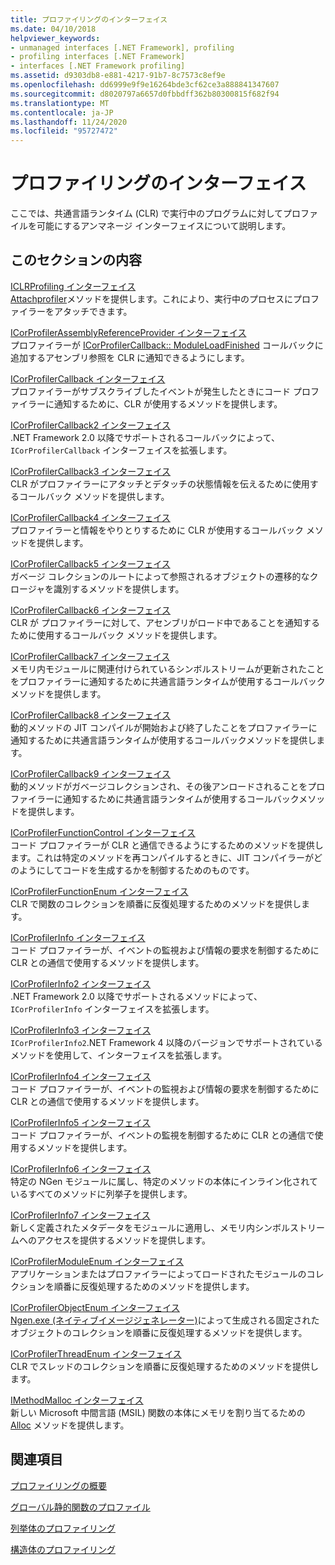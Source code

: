 ```yaml
---
title: プロファイリングのインターフェイス
ms.date: 04/10/2018
helpviewer_keywords:
- unmanaged interfaces [.NET Framework], profiling
- profiling interfaces [.NET Framework]
- interfaces [.NET Framework profiling]
ms.assetid: d9303db8-e881-4217-91b7-8c7573c8ef9e
ms.openlocfilehash: dd6999e9f9e16264bde3cf62ce3a888841347607
ms.sourcegitcommit: d8020797a6657d0fbbdff362b80300815f682f94
ms.translationtype: MT
ms.contentlocale: ja-JP
ms.lasthandoff: 11/24/2020
ms.locfileid: "95727472"
---
```

# <a name="profiling-interfaces"></a>プロファイリングのインターフェイス

ここでは、共通言語ランタイム (CLR) で実行中のプログラムに対してプロファイルを可能にするアンマネージ インターフェイスについて説明します。  
  
## <a name="in-this-section"></a>このセクションの内容  

 [ICLRProfiling インターフェイス](iclrprofiling-interface.md)  
 [Attachprofiler](iclrprofiling-attachprofiler-method.md)メソッドを提供します。これにより、実行中のプロセスにプロファイラーをアタッチできます。  
  
 [ICorProfilerAssemblyReferenceProvider インターフェイス](icorprofilerassemblyreferenceprovider-interface.md)  
 プロファイラーが [ICorProfilerCallback:: ModuleLoadFinished](icorprofilercallback-moduleloadfinished-method.md) コールバックに追加するアセンブリ参照を CLR に通知できるようにします。  
  
 [ICorProfilerCallback インターフェイス](icorprofilercallback-interface.md)  
 プロファイラーがサブスクライブしたイベントが発生したときにコード プロファイラーに通知するために、CLR が使用するメソッドを提供します。  
  
 [ICorProfilerCallback2 インターフェイス](icorprofilercallback2-interface.md)  
 .NET Framework 2.0 以降でサポートされるコールバックによって、`ICorProfilerCallback` インターフェイスを拡張します。  
  
 [ICorProfilerCallback3 インターフェイス](icorprofilercallback3-interface.md)  
 CLR がプロファイラーにアタッチとデタッチの状態情報を伝えるために使用するコールバック メソッドを提供します。  
  
 [ICorProfilerCallback4 インターフェイス](icorprofilercallback4-interface.md)  
 プロファイラーと情報をやりとりするために CLR が使用するコールバック メソッドを提供します。  
  
 [ICorProfilerCallback5 インターフェイス](icorprofilercallback5-interface.md)  
 ガベージ コレクションのルートによって参照されるオブジェクトの遷移的なクロージャを識別するメソッドを提供します。  
  
 [ICorProfilerCallback6 インターフェイス](icorprofilercallback6-interface.md)  
 CLR が プロファイラーに対して、アセンブリがロード中であることを通知するために使用するコールバック メソッドを提供します。  
  
 [ICorProfilerCallback7 インターフェイス](icorprofilercallback7-interface.md)  
 メモリ内モジュールに関連付けられているシンボルストリームが更新されたことをプロファイラーに通知するために共通言語ランタイムが使用するコールバックメソッドを提供します。  

[ICorProfilerCallback8 インターフェイス](icorprofilercallback8-interface.md)  
動的メソッドの JIT コンパイルが開始および終了したことをプロファイラーに通知するために共通言語ランタイムが使用するコールバックメソッドを提供します。

[ICorProfilerCallback9 インターフェイス](icorprofilercallback9-interface.md)  
動的メソッドがガベージコレクションされ、その後アンロードされることをプロファイラーに通知するために共通言語ランタイムが使用するコールバックメソッドを提供します。

 [ICorProfilerFunctionControl インターフェイス](icorprofilerfunctioncontrol-interface.md)  
 コード プロファイラーが CLR と通信できるようにするためのメソッドを提供します。これは特定のメソッドを再コンパイルするときに、JIT コンパイラーがどのようにしてコードを生成するかを制御するためのものです。  
  
 [ICorProfilerFunctionEnum インターフェイス](icorprofilerfunctionenum-interface.md)  
 CLR で関数のコレクションを順番に反復処理するためのメソッドを提供します。  
  
 [ICorProfilerInfo インターフェイス](icorprofilerinfo-interface.md)  
 コード プロファイラーが、イベントの監視および情報の要求を制御するために CLR との通信で使用するメソッドを提供します。  
  
 [ICorProfilerInfo2 インターフェイス](icorprofilerinfo2-interface.md)  
 .NET Framework 2.0 以降でサポートされるメソッドによって、`ICorProfilerInfo` インターフェイスを拡張します。  
  
 [ICorProfilerInfo3 インターフェイス](icorprofilerinfo3-interface.md)  
 `ICorProfilerInfo2`.NET Framework 4 以降のバージョンでサポートされているメソッドを使用して、インターフェイスを拡張します。  
  
 [ICorProfilerInfo4 インターフェイス](icorprofilerinfo4-interface.md)  
 コード プロファイラーが、イベントの監視および情報の要求を制御するために CLR との通信で使用するメソッドを提供します。  
  
 [ICorProfilerInfo5 インターフェイス](icorprofilerinfo5-interface.md)  
 コード プロファイラーが、イベントの監視を制御するために CLR との通信で使用するメソッドを提供します。  
  
 [ICorProfilerInfo6 インターフェイス](icorprofilerinfo6-interface.md)  
 特定の NGen モジュールに属し、特定のメソッドの本体にインライン化されているすべてのメソッドに列挙子を提供します。  
  
 [ICorProfilerInfo7 インターフェイス](icorprofilerinfo7-interface.md)  
 新しく定義されたメタデータをモジュールに適用し、メモリ内シンボルストリームへのアクセスを提供するメソッドを提供します。  
  
 [ICorProfilerModuleEnum インターフェイス](icorprofilermoduleenum-interface.md)  
 アプリケーションまたはプロファイラーによってロードされたモジュールのコレクションを順番に反復処理するためのメソッドを提供します。  
  
 [ICorProfilerObjectEnum インターフェイス](icorprofilerobjectenum-interface.md)  
 [Ngen.exe (ネイティブイメージジェネレーター)](../../tools/ngen-exe-native-image-generator.md)によって生成される固定されたオブジェクトのコレクションを順番に反復処理するメソッドを提供します。  
  
 [ICorProfilerThreadEnum インターフェイス](icorprofilerthreadenum-interface.md)  
 CLR でスレッドのコレクションを順番に反復処理するためのメソッドを提供します。  
  
 [IMethodMalloc インターフェイス](imethodmalloc-interface.md)  
 新しい Microsoft 中間言語 (MSIL) 関数の本体にメモリを割り当てるための [Alloc](imethodmalloc-alloc-method.md) メソッドを提供します。  
  
## <a name="related-sections"></a>関連項目  

 [プロファイリングの概要](profiling-overview.md)  
  
 [グローバル静的関数のプロファイル](profiling-global-static-functions.md)  
  
 [列挙体のプロファイリング](profiling-enumerations.md)  
  
 [構造体のプロファイリング](profiling-structures.md)
